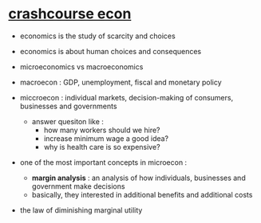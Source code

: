# [crashcourse econ](https://www.youtube.com/watch?v=3ez10ADR_gM&list=PL1oDmcs0xTD-dJN1PL2N1urX0EKupBJCQ&index=1)
- economics is the study of scarcity and choices
- economics is about human choices and consequences
- microeconomics vs macroeconomics
- macroecon : GDP, unemployment, fiscal and monetary policy
- miccroecon : individual markets, decision-making of consumers, businesses and governments
    - answer quesiton like :
        - how many workers should we hire?
        - increase minimum wage a good idea?
        - why is health care is so expensive?

- one of the most important concepts in microecon :
    - __margin analysis__ : an analysis of how individuals, businesses and government make decisions
    - basically, they interested in additional benefits and additional costs
- the law of diminishing marginal utility
